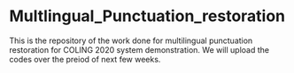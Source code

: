 # Multlingual_Punctuation_restoration


This is the repository of the work done for multilingual punctuation restoration for COLING 2020 system demonstration. We will upload the
codes over the preiod of next few weeks.
